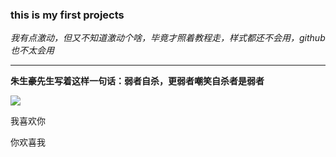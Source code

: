 <!DOCTYPE HTML>
<html>
<head>
<mete charset="utf-8">
</head>
<body>
<h3>this is my first projects</h3>
<p><em>我有点激动，但又不知道激动个啥，毕竟才照着教程走，样式都还不会用，github也不太会用</em></p>
<hr>
<p><b>朱生豪先生写着这样一句话：弱者自杀，更弱者嘲笑自杀者是弱者</b></p>
<img src="E:\胡冬平\ps\小爽 (1).jpg">
<p>我喜欢你</p>
<p><bdo dir="rtl">我喜欢你</bdo></p>
</body>
</html>



